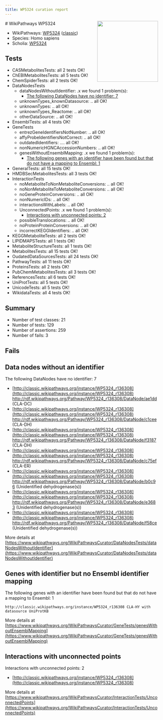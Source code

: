 ```yaml
---
title: WP5324 curation report
---
```


<img style="float: right; width: 200px" src="https://upload.wikimedia.org/wikipedia/commons/thumb/8/83/Wplogo_with_text_500.png/640px-Wplogo_with_text_500.png" />
# WikiPathways WP5324

* WikiPathways: [WP5324](https://wikipathways.org/pathways/WP5324) ([classic](https://classic.wikipathways.org/instance/WP5324))
* Species: Homo sapiens
* Scholia: [WP5324](https://scholia.toolforge.org/wikipathways/WP5324)
## Tests
* CASMetabolitesTests: all 2 tests OK!
* ChEBIMetabolitesTests: all 5 tests OK!
* ChemSpiderTests: all 2 tests OK!
* DataNodesTests
    * dataNodesWithoutIdentifier: .x we found 1 problem(s):
        * [The following DataNodes have no identifier: 7](#d2d32fa6)
    * unknownTypes_knownDatasource: .. all OK!
    * unknownTypes: .. all OK!
    * unknownTypes_Reactome: .. all OK!
    * otherDataSource: .. all OK!
* EnsemblTests: all 4 tests OK!
* GeneTests
    * entrezGeneIdentifiersNotNumber: .. all OK!
    * affyProbeIdentifiersNotCorrect: .. all OK!
    * outdatedIdentifiers: .... all OK!
    * nonNumericHGNCAccessionNumbers: .. all OK!
    * genesWithoutEnsemblMapping: .x we found 1 problem(s):
        * [The following genes with an identifier have been found but that do not have a mapping to Ensembl: 1](#40286d83)
* GeneralTests: all 15 tests OK!
* HMDBSecMetabolitesTests: all 3 tests OK!
* InteractionTests
    * noMetaboliteToNonMetaboliteConversions: .. all OK!
    * noNonMetaboliteToMetaboliteConversions: .. all OK!
    * noGeneProteinConversions: .. all OK!
    * nonNumericIDs: .. all OK!
    * interactionsWithLabels: .. all OK!
    * UnconnectedPoints: .x we found 1 problem(s):
        * [Interactions with unconnected points: 2](#35a61ada)
    * possibleTranslocations: .. all OK!
    * noProteinProteinConversions: .. all OK!
    * incorrectKEGGIdentifiers: .. all OK!
* KEGGMetaboliteTests: all 2 tests OK!
* LIPIDMAPSTests: all 1 tests OK!
* MetaboliteStructureTests: all 1 tests OK!
* MetabolitesTests: all 15 tests OK!
* OudatedDataSourcesTests: all 24 tests OK!
* PathwayTests: all 11 tests OK!
* ProteinsTests: all 2 tests OK!
* PubChemMetabolitesTests: all 3 tests OK!
* ReferencesTests: all 6 tests OK!
* UniProtTests: all 5 tests OK!
* UnicodeTests: all 5 tests OK!
* WikidataTests: all 4 tests OK!


## Summary

* Number of test classes: 21
* Number of tests: 129
* Number of assertions: 259
* Number of fails: 3

## Fails

<a name="d2d32fa6" />

## Data nodes without an identifier

The following DataNodes have no identifier: 7

* [http://classic.wikipathways.org/instance/WP5324_r136308](http://classic.wikipathways.org/instance/WP5324_r136308) http://rdf.wikipathways.org/Pathway/WP5324_r136308/DataNode/ae1dd (CLA-DC)
* [http://classic.wikipathways.org/instance/WP5324_r136308](http://classic.wikipathways.org/instance/WP5324_r136308) http://rdf.wikipathways.org/Pathway/WP5324_r136308/DataNode/c1cee (CLA-DH)
* [http://classic.wikipathways.org/instance/WP5324_r136308](http://classic.wikipathways.org/instance/WP5324_r136308) http://rdf.wikipathways.org/Pathway/WP5324_r136308/DataNode/f3187 (CLA-DH)
* [http://classic.wikipathways.org/instance/WP5324_r136308](http://classic.wikipathways.org/instance/WP5324_r136308) http://rdf.wikipathways.org/Pathway/WP5324_r136308/DataNode/c75ef (CLA-ER)
* [http://classic.wikipathways.org/instance/WP5324_r136308](http://classic.wikipathways.org/instance/WP5324_r136308) http://rdf.wikipathways.org/Pathway/WP5324_r136308/DataNode/b0c96 (Unidentified
dehydrogenase(s))
* [http://classic.wikipathways.org/instance/WP5324_r136308](http://classic.wikipathways.org/instance/WP5324_r136308) http://rdf.wikipathways.org/Pathway/WP5324_r136308/DataNode/e3683 (Unidentified
dehydrogenase(s))
* [http://classic.wikipathways.org/instance/WP5324_r136308](http://classic.wikipathways.org/instance/WP5324_r136308) http://rdf.wikipathways.org/Pathway/WP5324_r136308/DataNode/f58ce (Unidentified
dehydrogenase(s))


More details at [https://www.wikipathways.org/WikiPathwaysCurator/DataNodesTests/dataNodesWithoutIdentifier](https://www.wikipathways.org/WikiPathwaysCurator/DataNodesTests/dataNodesWithoutIdentifier)

<a name="40286d83" />

## Genes with identifier but no Ensembl identifier mapping

The following genes with an identifier have been found but that do not have a mapping to Ensembl: 1
```
http://classic.wikipathways.org/instance/WP5324_r136308 CLA-HY with datasource UniProtKB
```

More details at [https://www.wikipathways.org/WikiPathwaysCurator/GeneTests/genesWithoutEnsemblMapping](https://www.wikipathways.org/WikiPathwaysCurator/GeneTests/genesWithoutEnsemblMapping)

<a name="35a61ada" />

## Interactions with unconnected points

Interactions with unconnected points: 2

* [http://classic.wikipathways.org/instance/WP5324_r136308](http://classic.wikipathways.org/instance/WP5324_r136308)


More details at [https://www.wikipathways.org/WikiPathwaysCurator/InteractionTests/UnconnectedPoints](https://www.wikipathways.org/WikiPathwaysCurator/InteractionTests/UnconnectedPoints)

